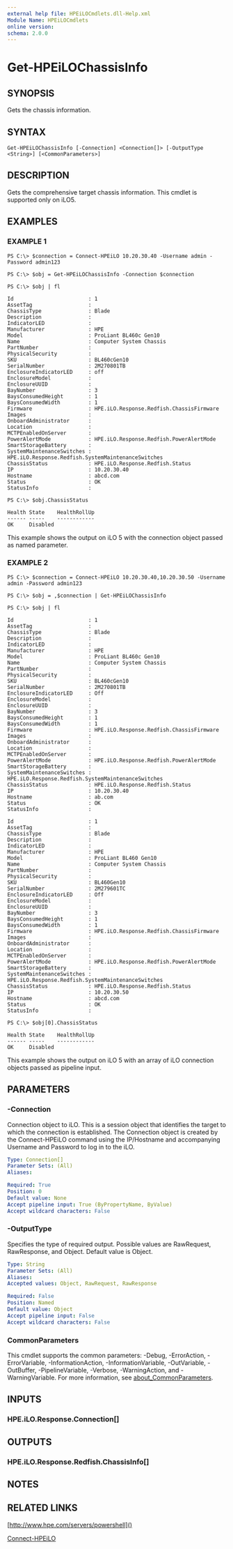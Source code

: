 ```yaml
---
external help file: HPEiLOCmdlets.dll-Help.xml
Module Name: HPEiLOCmdlets
online version:
schema: 2.0.0
---
```


# Get-HPEiLOChassisInfo

## SYNOPSIS
Gets the chassis information.

## SYNTAX

```
Get-HPEiLOChassisInfo [-Connection] <Connection[]> [-OutputType <String>] [<CommonParameters>]
```

## DESCRIPTION
Gets the comprehensive target chassis information.
This cmdlet is supported only on iLO5.

## EXAMPLES

### EXAMPLE 1
```
PS C:\> $connection = Connect-HPEiLO 10.20.30.40 -Username admin -Password admin123 

PS C:\> $obj = Get-HPEiLOChassisInfo -Connection $connection

PS C:\> $obj | fl

Id                        : 1
AssetTag                  : 
ChassisType               : Blade
Description               : 
IndicatorLED              : 
Manufacturer              : HPE
Model                     : ProLiant BL460c Gen10
Name                      : Computer System Chassis
PartNumber                : 
PhysicalSecurity          : 
SKU                       : BL460cGen10
SerialNumber              : 2M270801TB
EnclosureIndicatorLED     : off
EnclosureModel            : 
EnclosureUUID             : 
BayNumber                 : 3
BaysConsumedHeight        : 1
BaysConsumedWidth         : 1
Firmware                  : HPE.iLO.Response.Redfish.ChassisFirmware
Images                    : 
OnboardAdministrator      : 
Location                  : 
MCTPEnabledOnServer       : 
PowerAlertMode            : HPE.iLO.Response.Redfish.PowerAlertMode
SmartStorageBattery       : 
SystemMaintenanceSwitches : HPE.iLO.Response.Redfish.SystemMaintenanceSwitches
ChassisStatus             : HPE.iLO.Response.Redfish.Status
IP                        : 10.20.30.40
Hostname                  : abcd.com
Status                    : OK
StatusInfo                : 

PS C:\> $obj.ChassisStatus

Health State    HealthRollUp
------ -----    ------------
OK     Disabled
```

This example shows the output on iLO 5 with the connection object passed as named parameter.

### EXAMPLE 2
```
PS C:\> $connection = Connect-HPEiLO 10.20.30.40,10.20.30.50 -Username admin -Password admin123 

PS C:\> $obj = ,$connection | Get-HPEiLOChassisInfo

PS C:\> $obj | fl

Id                        : 1
AssetTag                  : 
ChassisType               : Blade
Description               : 
IndicatorLED              : 
Manufacturer              : HPE
Model                     : ProLiant BL460c Gen10
Name                      : Computer System Chassis
PartNumber                : 
PhysicalSecurity          : 
SKU                       : BL460cGen10
SerialNumber              : 2M270801TB
EnclosureIndicatorLED     : Off
EnclosureModel            : 
EnclosureUUID             :
BayNumber                 : 3
BaysConsumedHeight        : 1
BaysConsumedWidth         : 1
Firmware                  : HPE.iLO.Response.Redfish.ChassisFirmware
Images                    : 
OnboardAdministrator      : 
Location                  : 
MCTPEnabledOnServer       : 
PowerAlertMode            : HPE.iLO.Response.Redfish.PowerAlertMode
SmartStorageBattery       : 
SystemMaintenanceSwitches : HPE.iLO.Response.Redfish.SystemMaintenanceSwitches
ChassisStatus             : HPE.iLO.Response.Redfish.Status
IP                        : 10.20.30.40
Hostname                  : ab.com
Status                    : OK
StatusInfo                : 

Id                        : 1
AssetTag                  : 
ChassisType               : Blade
Description               : 
IndicatorLED              : 
Manufacturer              : HPE
Model                     : ProLiant BL460 Gen10
Name                      : Computer System Chassis
PartNumber                : 
PhysicalSecurity          : 
SKU                       : BL460Gen10
SerialNumber              : 2M279601TC
EnclosureIndicatorLED     : Off
EnclosureModel            : 
EnclosureUUID             :
BayNumber                 : 3
BaysConsumedHeight        : 1
BaysConsumedWidth         : 1
Firmware                  : HPE.iLO.Response.Redfish.ChassisFirmware
Images                    : 
OnboardAdministrator      : 
Location                  : 
MCTPEnabledOnServer       : 
PowerAlertMode            : HPE.iLO.Response.Redfish.PowerAlertMode
SmartStorageBattery       : 
SystemMaintenanceSwitches : HPE.iLO.Response.Redfish.SystemMaintenanceSwitches
ChassisStatus             : HPE.iLO.Response.Redfish.Status
IP                        : 10.20.30.50
Hostname                  : abcd.com
Status                    : OK
StatusInfo                : 

PS C:\> $obj[0].ChassisStatus

Health State    HealthRollUp
------ -----    ------------
OK     Disabled
```

This example shows the output on iLO 5 with an array of iLO connection objects passed as pipeline input.

## PARAMETERS

### -Connection
Connection object to iLO.
This is a session object that identifies the target to which the connection is established.
The Connection object is created by the Connect-HPEiLO command using the IP/Hostname and accompanying Username and Password to log in to the iLO.

```yaml
Type: Connection[]
Parameter Sets: (All)
Aliases:

Required: True
Position: 0
Default value: None
Accept pipeline input: True (ByPropertyName, ByValue)
Accept wildcard characters: False
```

### -OutputType
Specifies the type of required output.
Possible values are RawRequest, RawResponse, and Object.
Default value is Object.

```yaml
Type: String
Parameter Sets: (All)
Aliases:
Accepted values: Object, RawRequest, RawResponse

Required: False
Position: Named
Default value: Object
Accept pipeline input: False
Accept wildcard characters: False
```

### CommonParameters
This cmdlet supports the common parameters: -Debug, -ErrorAction, -ErrorVariable, -InformationAction, -InformationVariable, -OutVariable, -OutBuffer, -PipelineVariable, -Verbose, -WarningAction, and -WarningVariable. For more information, see [about_CommonParameters](http://go.microsoft.com/fwlink/?LinkID=113216).

## INPUTS

### HPE.iLO.Response.Connection[]
## OUTPUTS

### HPE.iLO.Response.Redfish.ChassisInfo[]
## NOTES

## RELATED LINKS

[http://www.hpe.com/servers/powershell]()

[Connect-HPEiLO]()

